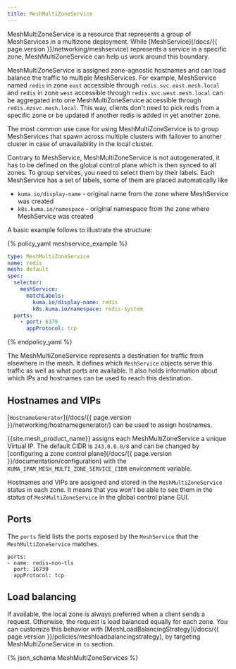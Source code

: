 ```yaml
---
title: MeshMultiZoneService
---
```


MeshMultiZoneService is a resource that represents a group of MeshServices in a multizone deployment.
While [MeshService](/docs/{{ page.version }}/networking/meshservice) represents a service in a specific zone, MeshMultiZoneService can help us work around this boundary.

MeshMultiZoneService is assigned zone-agnostic hostnames and can load balance the traffic to multiple MeshServices.
For example, MeshService named `redis` in zone `east` accessible through `redis.svc.east.mesh.local` and `redis` in zone `west`
accessible through `redis.svc.west.mesh.local` can be aggregated into one MeshMultiZoneService accessible through `redis.mzsvc.mesh.local`.
This way, clients don't need to pick redis from a specific zone or be updated if another redis is added in yet another zone.

The most common use case for using MeshMultiZoneService is to group MeshServices that spawn across multiple clusters with failover to another cluster in case of unavailability in the local cluster.

Contrary to MeshService, MeshMultiZoneService is not autogenerated, it has to be defined on the global control plane which is then synced to all zones.
To group services, you need to select them by their labels. Each MeshService has a set of labels, some of them are placed automatically like
* `kuma.io/display-name` - original name from the zone where MeshService was created
* `k8s.kuma.io/namespace` - original namespace from the zone where MeshService was created

A basic example follows to illustrate the structure:

{% policy_yaml meshservice_example %}
```yaml
type: MeshMultiZoneService
name: redis
mesh: default
spec:
  selector:
    meshService:
      matchLabels:
        kuma.io/display-name: redis
        k8s.kuma.io/namespace: redis-system
  ports:
    - port: 6379
      appProtocol: tcp
```
{% endpolicy_yaml %}

The MeshMultiZoneService represents a destination for traffic from elsewhere in the mesh.
It defines which `MeshService` objects serve this traffic as well as what ports are available.
It also holds information about which IPs and hostnames can be used to reach this destination.

## Hostnames and VIPs

[`HostnameGenerator`](/docs/{{ page.version }}/networking/hostnamegenerator/) can be used to assign hostnames.

{{site.mesh_product_name}} assigns each MeshMultiZoneService a unique Virtual IP.
The default CIDR is `243.0.0.0/8` and can be changed by [configuring a zone control plane](/docs/{{ page.version }}/documentation/configuration) with the `KUMA_IPAM_MESH_MULTI_ZONE_SERVICE_CIDR` environment variable.

Hostnames and VIPs are assigned and stored in the `MeshMultiZoneService` status in each zone.
It means that you won't be able to see them in the status of `MeshMultiZoneService` in the global control plane GUI.

## Ports

The `ports` field lists the ports exposed by the `MeshService` that the `MeshMultiZoneService` matches.

```
ports:
- name: redis-non-tls
  port: 16739
  appProtocol: tcp
```

## Load balancing

If available, the local zone is always preferred when a client sends a request.
Otherwise, the request is load balanced equally for each zone. You can customize this behavior with [MeshLoadBalancingStrategy](/docs/{{ page.version }}/policies/meshloadbalancingstrategy), by targeting MeshMultiZoneService in `to` section.

{% json_schema MeshMultiZoneServices %}
